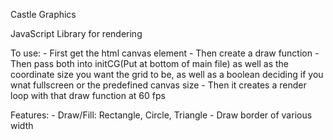 Castle Graphics 

JavaScript Library for rendering

To use:
    - First get the html canvas element
    - Then create a draw function 
    - Then pass both into initCG(Put at bottom of main file) as well as the coordinate size you want the grid to be, as well as a boolean deciding if you wnat fullscreen or the predefined canvas size
    - Then it creates a render loop with that draw function at 60 fps

Features:
    - Draw/Fill: Rectangle, Circle, Triangle
    - Draw border of various width
